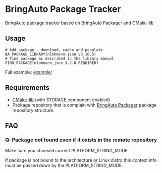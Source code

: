 
# BringAuto Package Tracker

BringAuto package tracker based on [BringAuto Packager] and [CMake-lib]

## Usage

```
# Add package - download, cache and populate
BA_PACKAGE_LIBRARY(nlohmann-json v3.10.5)
# Find package as described in the library manual 
FIND_PACKAGE(nlohmann_json 3.2.0 REQUIRED)
```

Full example: [example/]

## Requirements

- [CMake-lib] (with STORAGE component enabled)
- Package repository that is complain with [BringAuto Packager] package repository structure.


## FAQ

### Q: Package not found even if it exists in the remote repository

Make sure you choosed correct PLATFORM_STRING_MODE.

If package is not bound to the architecture or Linux distro this context info must be passed down by the PLATFORM_STRING_MODE.



[BringAuto Packager]: https://github.com/bringauto/packager
[CMake-lib]: https://github.com/cmakelib/cmakelib
[example/]: example/